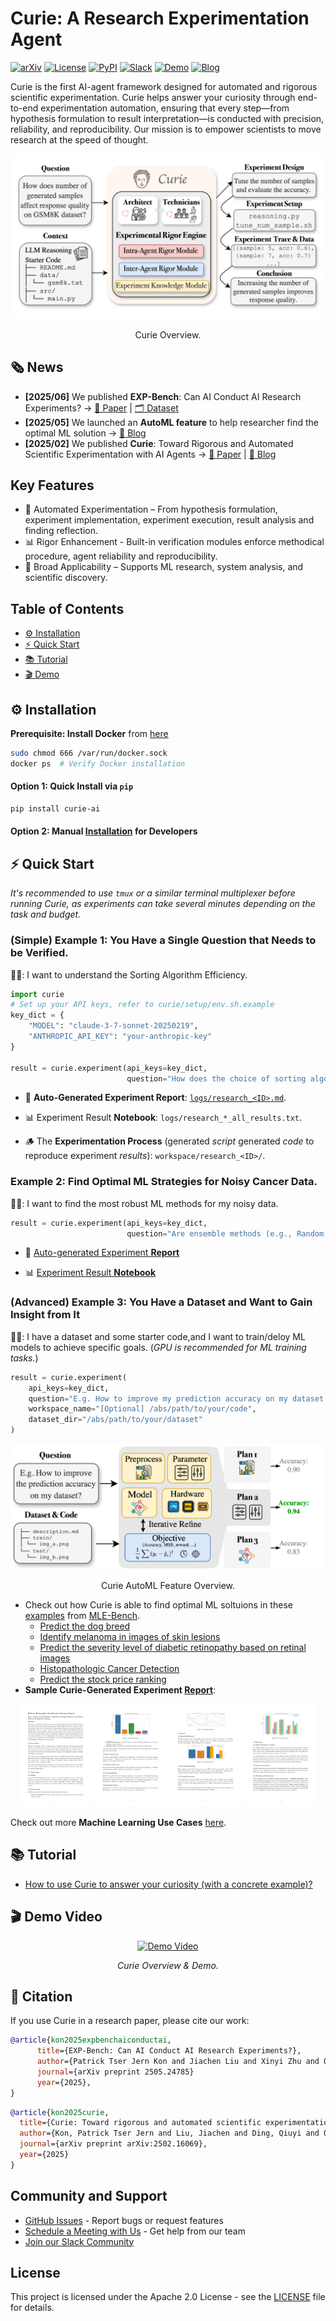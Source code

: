 # Curie: A Research Experimentation Agent 
<!-- # Curie: Automate Rigorous Scientific Experimentation -->

[![arXiv](https://img.shields.io/badge/arXiv-2502.16069-b31b1b.svg)](https://arxiv.org/abs/2502.16069)
[![License](https://img.shields.io/badge/license-Apache_2.0-blue)](LICENSE)
[![PyPI](https://img.shields.io/badge/PyPI-Install-blue)](https://pypi.org/project/curie-ai/)
[![Slack](https://img.shields.io/badge/Slack-Join%20Community-4A154B?logo=slack)](https://join.slack.com/t/just-curieous/shared_invite/zt-313elxhhy-hpEK5r9kX9Xv1Pfxzt9CJQ)
[![Demo](https://img.shields.io/badge/Demo-Live-green)](http://44.202.70.8:5000/)
[![Blog](https://img.shields.io/badge/Blog-Read%20More-orange)](https://www.just-curieous.com/)


Curie is the first AI-agent framework designed for automated and rigorous scientific experimentation. 
Curie helps answer your curiosity through end-to-end experimentation automation, ensuring that every step—from hypothesis formulation to result interpretation—is conducted with precision, reliability, and reproducibility.
Our mission is to empower scientists to move research at the speed of thought.

<p align="center">
  <img src="./docs/static/img/curie-overview.png" width="600px"/>
</p> 
<p align="center">Curie Overview.</p>


## 🗞️ News
- **[2025/06]** We published **EXP-Bench**: Can AI Conduct AI Research Experiments? → [📄 Paper](https://arxiv.org/abs/2505.24785) | [🗂️ Dataset](https://huggingface.co/datasets/Just-Curieous/EXP-Bench)
- **[2025/05]** We launched an **AutoML feature** to help researcher find the optimal ML solution → [📢 Blog](https://www.just-curieous.com/machine-learning/research/2025-05-27-automl-co-scientist.html)
- **[2025/02]** We published **Curie**: Toward Rigorous and Automated Scientific Experimentation with AI Agents → [📄 Paper](https://arxiv.org/abs/2502.16069) | [📰 Blog](https://www.just-curieous.com/)


## Key Features
- 🚀 Automated Experimentation – From hypothesis formulation, experiment implementation, experiment execution, result analysis and finding reflection.
- 📊 Rigor Enhancement - Built-in verification modules enforce methodical procedure, agent reliability and reproducibility.
- 🔬 Broad Applicability – Supports ML research, system analysis, and scientific discovery.


## Table of Contents 
- [⚙️ Installation](#-installation)
- [⚡ Quick Start](#-quick-start)
- [📚 Tutorial](#-tutorial)
- [🎬 Demo](#-demo-video)


## ⚙️ Installation
**Prerequisite: Install Docker** from [here](https://docs.docker.com/engine/install/ubuntu/)
   ```bash
   sudo chmod 666 /var/run/docker.sock
   docker ps  # Verify Docker installation
   ```

#### Option 1: Quick Install via `pip` 
```bash
pip install curie-ai
```

#### Option 2: Manual [Installation](./docs/installation.md) for Developers


## ⚡ Quick Start
*It's recommended to use `tmux` or a similar terminal multiplexer before running Curie, as experiments can take several minutes depending on the task and budget.*


### (Simple) Example 1: You Have a Single Question that Needs to be Verified.

👩‍🎓: I want to understand the Sorting Algorithm Efficiency.

```python
import curie
# Set up your API keys, refer to curie/setup/env.sh.example
key_dict = {
    "MODEL": "claude-3-7-sonnet-20250219",
    "ANTHROPIC_API_KEY": "your-anthropic-key"
}

result = curie.experiment(api_keys=key_dict, 
                          question="How does the choice of sorting algorithm impact runtime performance across different input distributions?")
```
* 🧾 **Auto-Generated Experiment Report**: [`logs/research_<ID>.md`](./docs/example_logs/sorting_example/research_1748830453_20250602021413_iter1.md).

- 📊 Experiment Result **Notebook**: `logs/research_*_all_results.txt`.

- 🪵 The **Experimentation Process** (generated *script* generated *code* to reproduce experiment *results*): `workspace/research_<ID>/`.


### Example 2: Find Optimal ML Strategies for Noisy Cancer Data.
👩‍🎓: I want to find the most robust ML methods for my noisy data.

```python 
result = curie.experiment(api_keys=key_dict, 
                          question="Are ensemble methods (e.g., Random Forests, Gradient Boosting) more robust to added noise in the Breast Cancer Wisconsin dataset compared to linear models like Logistic Regression for a binary classification task?")
```

- 🧾 [Auto-generated Experiment **Report**](./docs/example_logs/noise_example/default_research_1748932907_20250603064147_iter1.md)

- 📊 [Experiment Result **Notebook**](./docs/example_logs/noise_example/default_research_1748932907_20250603064147_iter1_all_results.txt)

### (Advanced) Example 3: You Have a Dataset and Want to Gain Insight from It

👨‍🎓: I have a dataset and some starter code,and I want to train/deloy ML models to achieve specific goals. (*GPU is recommended for ML training tasks.*)

```python 
result = curie.experiment(
    api_keys=key_dict,
    question="E.g. How to improve my prediction accuracy on my dataset.",
    workspace_name="[Optional] /abs/path/to/your/code",
    dataset_dir="/abs/path/to/your/dataset"
)
```  

<p align="center">
  <img src="./docs/static/img/exp-bench-mle-curie.drawio.png" width="600px"/>
</p> 
<p align="center">Curie AutoML Feature Overview.</p>

- Check out how Curie is able to find optimal ML soltuions in these [examples](./benchmark/mle_bench/) from [MLE-Bench](https://github.com/openai/mle-bench).
  - [Predict the dog breed](./benchmark/mle_bench/dog-breed-identification/)
  - [Identify melanoma in images of skin lesions](./benchmark/mle_bench/siim-isic-melanoma-classification/)
  - [Predict the severity level of diabetic retinopathy based on retinal images](./benchmark/mle_bench/aptos2019-blindness-detection/)
  - [Histopathologic Cancer Detection](./benchmark/mle_bench/histopathologic-cancer-detection/)
  - [Predict the stock price ranking](https://github.com/Just-Curieous/Curie-Use-Cases/tree/main/stock_prediction)
- **Sample Curie-Generated Experiment [Report](./benchmark/mle_bench/aptos2019-blindness-detection/report.pdf)**:

<p align="center">
<img src="benchmark/mle_bench/aptos2019-blindness-detection/report-fig/output-1.png" width="23%"/>
<img src="benchmark/mle_bench/aptos2019-blindness-detection/report-fig/output-2.png" width="23%"/>
<img src="benchmark/mle_bench/aptos2019-blindness-detection/report-fig/output-3.png" width="23%"/>
<img src="benchmark/mle_bench/aptos2019-blindness-detection/report-fig/output-4.png" width="23%"/>
</p> 

Check out more **Machine Learning Use Cases** [here](https://github.com/Just-Curieous/Curie-Use-Cases). 

## 📚 Tutorial 
- [How to use Curie to answer your curiosity (with a concrete example)?](./docs/tutorial-beginer.md)

## 🎬 Demo Video 

<div align="center">

[![Demo Video](https://img.youtube.com/vi/Qn_T5mm2OP4/0.jpg)](https://www.youtube.com/watch?v=Qn_T5mm2OP4)

</div>

<p align="center">
  <em>Curie Overview & Demo.</em>
</p>



## 📜 Citation  
If you use Curie in a research paper, please cite our work:

```bib
@article{kon2025expbenchaiconductai,
      title={EXP-Bench: Can AI Conduct AI Research Experiments?}, 
      author={Patrick Tser Jern Kon and Jiachen Liu and Xinyi Zhu and Qiuyi Ding and Jingjia Peng and Jiarong Xing and Yibo Huang and Yiming Qiu and Jayanth Srinivasa and Myungjin Lee and Mosharaf Chowdhury and Matei Zaharia and Ang Chen},
      journal={arXiv preprint 2505.24785}
      year={2025},
}
```

```bib
@article{kon2025curie,
  title={Curie: Toward rigorous and automated scientific experimentation with ai agents},
  author={Kon, Patrick Tser Jern and Liu, Jiachen and Ding, Qiuyi and Qiu, Yiming and Yang, Zhenning and Huang, Yibo and Srinivasa, Jayanth and Lee, Myungjin and Chowdhury, Mosharaf and Chen, Ang},
  journal={arXiv preprint arXiv:2502.16069},
  year={2025}
}
```


## Community and Support

- [GitHub Issues](https://github.com/Just-Curieous/curie/issues) - Report bugs or request features
- [Schedule a Meeting with Us](https://calendly.com/amberljc/30min) - Get help from our team
- [Join our Slack Community](https://join.slack.com/t/just-curieous/shared_invite/zt-313elxhhy-hpEK5r9kX9Xv1Pfxzt9CJQ)

## License

This project is licensed under the Apache 2.0 License - see the [LICENSE](LICENSE) file for details.